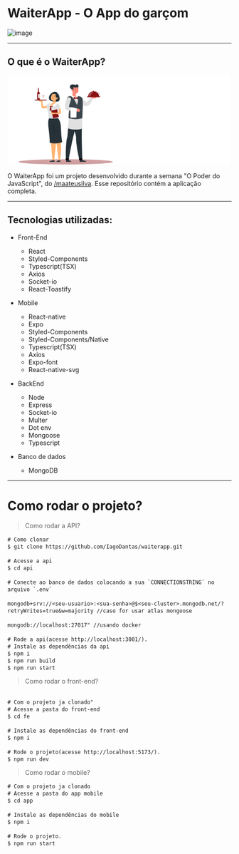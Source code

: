 # WaiterApp - O App do garçom

![image](https://user-images.githubusercontent.com/82843173/202978820-d45133ce-00c4-4544-b305-09477e7854a8.png)
<hr/>

## O que é o WaiterApp?
<img src="https://github.com/Vitor-Tx/opjs-front-end/blob/master/src/assets/images/logo.svg" width="500" height="200">

O WaiterApp foi um projeto desenvolvido durante a semana "O Poder do JavaScript", do [/maateusilva](http://github.com/maateusilva). Esse repositório contém a aplicação completa.
<hr/>


## Tecnologias utilizadas:
* Front-End

  * React
  * Styled-Components
  * Typescript(TSX)
  * Axios
  * Socket-io
  * React-Toastify
  
* Mobile

  * React-native
  * Expo
  * Styled-Components
  * Styled-Components/Native
  * Typescript(TSX)
  * Axios
  * Expo-font
  * React-native-svg
  
* BackEnd

  * Node
  * Express
  * Socket-io
  * Multer
  * Dot env
  * Mongoose
  * Typescript
  
* Banco de dados

  * MongoDB
 <hr/>
 
# Como rodar o projeto?

> Como rodar a API?
```
# Como clonar
$ git clone https://github.com/IagoDantas/waiterapp.git

# Acesse a api
$ cd api

# Conecte ao banco de dados colocando a sua `CONNECTIONSTRING` no arquivo `.env`

mongodb+srv://<seu-usuario>:<sua-senha>@$<seu-cluster>.mongodb.net/?retryWrites=true&w=majority //caso for usar atlas mongoose

mongodb://localhost:27017" //usando docker

# Rode a api(acesse http://localhost:3001/).
# Instale as dependências da api
$ npm i
$ npm run build
$ npm run start
```


>Como rodar o front-end?
```

# Com o projeto ja clonado"
# Acesse a pasta do front-end
$ cd fe

# Instale as dependências do front-end
$ npm i

# Rode o projeto(acesse http://localhost:5173/).
$ npm run dev
```

>Como rodar o mobile?
```
# Com o projeto ja clonado
# Acesse a pasta do app mobile
$ cd app

# Instale as dependências do mobile
$ npm i

# Rode o projeto.
$ npm run start

```
